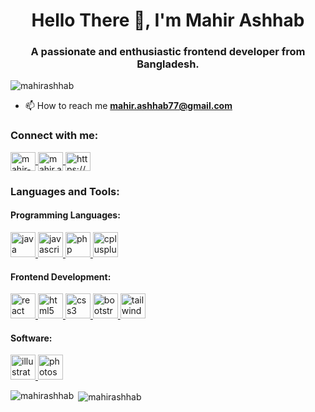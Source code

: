 <h1 align="center">Hello There 👋, I'm Mahir Ashhab</h1>
<h3 align="center">A passionate and enthusiastic frontend developer from Bangladesh.</h3>

<p align="left"> <img src="https://komarev.com/ghpvc/?username=mahirashhab&label=Profile%20views&color=0e75b6&style=flat" alt="mahirashhab" /> </p>

- 📫 How to reach me **mahir.ashhab77@gmail.com**

<h3 align="left">Connect with me:</h2>
<p align="left">
    <a href="https://linkedin.com/in/mahir-ashhab77" target="blank">
        <img align="center" src="https://cdn.worldvectorlogo.com/logos/linkedin-icon.svg" alt="mahir-ashhab77" height="30" width="40" />
    </a>
    <a href="https://fb.com/mahir.ashhab.71" target="blank">
        <img align="center" src="https://cdn.worldvectorlogo.com/logos/facebook-3.svg" alt="mahir.ashhab.71" height="30" width="40" />
    </a>
    <a href="https://www.hackerrank.com/mahir_ashhab77" target="blank">
        <img align="center" src="https://cdn.worldvectorlogo.com/logos/hackerrank.svg" alt="https://www.hackerrank.com/mahir_ashhab77" height="30" width="40" />
    </a>
</p>
<h3 align="left">Languages and Tools:</h2>
<h4 align="left">Programming Languages:</h4>
<p align="left">
    <a href="https://www.java.com" target="_blank" rel="noreferrer"> 
        <img src="https://cdn.worldvectorlogo.com/logos/jee-3.svg" alt="java" width="40" height="40"/> 
    </a>
    <a href="https://developer.mozilla.org/en-US/docs/Web/JavaScript" target="_blank" rel="noreferrer"> 
        <img src="https://cdn.worldvectorlogo.com/logos/javascript-1.svg" alt="javascript" width="40" height="40"/> 
    </a>
    <a href="https://www.php.net" target="_blank" rel="noreferrer"> 
        <img src="https://cdn.worldvectorlogo.com/logos/php-1.svg" alt="php" width="40" height="40"/> 
    </a>
    <a href="https://www.w3schools.com/cpp/" target="_blank" rel="noreferrer"> 
        <img src="https://cdn.worldvectorlogo.com/logos/c.svg" alt="cplusplus" width="40" height="40"/> 
    </a>
</p>
<h4 align="left">Frontend Development:</h4>
<p align="left">
    <a href="https://reactjs.org/" target="_blank" rel="noreferrer"> 
        <img src="https://cdn.worldvectorlogo.com/logos/react-2.svg" alt="react" width="40" height="40"/> 
    </a>
    <a href="https://www.w3.org/html/" target="_blank" rel="noreferrer"> 
        <img src="https://cdn.worldvectorlogo.com/logos/html-1.svg" alt="html5" width="40" height="40"/> 
    </a>
    <a href="https://www.w3schools.com/css/" target="_blank" rel="noreferrer"> 
        <img src="https://cdn.worldvectorlogo.com/logos/css-3.svg" alt="css3" width="40" height="40"/> 
    </a>
    <a href="https://getbootstrap.com" target="_blank" rel="noreferrer"> 
        <img src="https://cdn.worldvectorlogo.com/logos/bootstrap-5-1.svg" alt="bootstrap" width="40" height="40"/>
    </a>
    <a href="https://tailwindcss.com/" target="_blank" rel="noreferrer"> 
        <img src="https://cdn.worldvectorlogo.com/logos/tailwind-css-2.svg" alt="tailwind" width="40" height="40"/> 
    </a>
</p>
<h4 align="left">Software:</h4>
    <p align="left">
        <a href="https://www.adobe.com/in/products/illustrator.html" target="_blank" rel="noreferrer"> 
            <img src="https://cdn.worldvectorlogo.com/logos/photoshop-cc-4.svg" alt="illustrator" width="40" height="40"/> 
        </a>
        <a href="https://www.photoshop.com/en" target="_blank" rel="noreferrer"> 
            <img src="https://cdn.worldvectorlogo.com/logos/adobe-illustrator-cc-2019.svg" alt="photoshop" width="40" height="40"/> 
        </a>
    </p>

<p><img align="left" src="https://github-readme-stats.vercel.app/api/top-langs?username=mahirashhab&show_icons=true&locale=en&layout=compact" alt="mahirashhab" /></p>
<p>&nbsp;<img align="center" src="https://github-readme-stats.vercel.app/api?username=mahirashhab&show_icons=true&locale=en" alt="mahirashhab" /></p>
